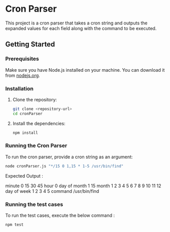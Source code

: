 # Cron Parser

This project is a cron parser that takes a cron string and outputs the expanded values for each field along with the command to be executed.

## Getting Started

### Prerequisites

Make sure you have Node.js installed on your machine. You can download it from [nodejs.org](https://nodejs.org/).

### Installation

1. Clone the repository:

    ```sh
    git clone <repository-url>
    cd cronParser
    ```

2. Install the dependencies:

    ```sh
    npm install
    ```

### Running the Cron Parser

To run the cron parser, provide a cron string as an argument:

```sh
node cronParser.js "*/15 0 1,15 * 1-5 /usr/bin/find"
```

Expected Output :

minute        0 15 30 45
hour          0
day of month  1 15
month         1 2 3 4 5 6 7 8 9 10 11 12
day of week   1 2 3 4 5
command       /usr/bin/find

### Running the test cases

To run the test cases, execute the below command :

```sh
npm test
```

